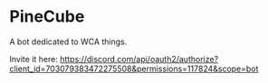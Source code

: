 # PineCube
A bot dedicated to WCA things.

Invite it here: https://discord.com/api/oauth2/authorize?client_id=703079383472275508&permissions=117824&scope=bot
